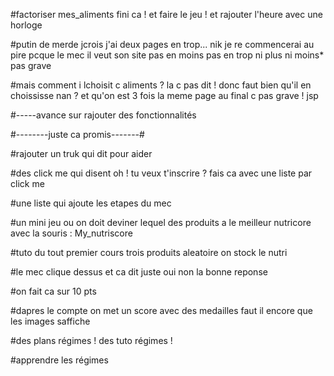 #factoriser mes_aliments fini ca ! et faire le jeu ! et rajouter l'heure avec une horloge

#putin de merde jcrois j'ai deux pages en trop... nik je re commencerai au pire pcque le mec il veut son site pas en moins pas en trop ni plus ni moins* pas grave

#mais comment i lchoisit c aliments ?  la c pas dit ! donc faut bien qu'il en choississe nan ? et qu'on est 3 fois la meme page au final c pas grave ! jsp 

#-----avance sur rajouter des fonctionnalités

#--------juste ca promis-------#

#rajouter un truk qui dit pour aider

  #des click me qui disent oh ! tu veux t'inscrire ? fais ca avec une liste par click me
  
  #une liste qui ajoute les etapes du mec

#un mini jeu ou on doit deviner lequel des produits a le meilleur nutricore avec la souris : My_nutriscore

  #tuto du tout premier cours trois produits aleatoire on stock le nutri
  
  #le mec clique dessus et ca dit juste oui non la bonne reponse
  
  #on fait ca sur 10 pts
  
  #dapres le compte on met un score avec des medailles faut il encore que les images saffiche

#des plans régimes ! des tuto régimes ! 

  #apprendre les régimes
